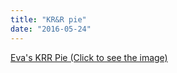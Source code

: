 ```yaml
---
title: "KR&R pie"
date: "2016-05-24"
---
```


[Eva's KRR Pie (Click to see the image)](https://www.dropbox.com/s/eum0s0hd2o6xuns/2016-04-25%2012.03.44.jpg)
